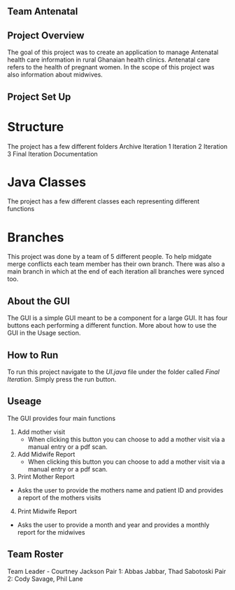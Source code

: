 ## Team Antenatal

## Project Overview
The goal of this project was to create an application to manage Antenatal health care information in rural Ghanaian health clinics. Antenatal care refers to the health of pregnant women. In the scope of this project was also information about midwives. 

## Project Set Up
# Structure
The project has a few different folders
Archive
Iteration 1
Iteration 2
Iteration 3
Final Iteration
Documentation

# Java Classes
The project has a few different classes each representing different functions

# Branches
This project was done by a team of 5 different people. To help midgate merge conflicts each team member has their own branch. There was also a main branch in which at the end of each iteration all branches were synced too.

## About the GUI 
The GUI is a simple GUI meant to be a component for a large GUI. It has four buttons each performing a different function. More about how to use the GUI in the Usage section.

## How to Run
To run this project navigate to the *UI.java* file under the folder called *Final Iteration*. Simply press the run button.

## Useage
The GUI provides four main functions
1. Add mother visit
   - When clicking this button you can choose to add a mother visit via a manual entry or a pdf scan.
2. Add Midwife Report
   - When clicking this button you can choose to add a mother visit via a manual entry or a pdf scan.
3. Print Mother Report
  - Asks the user to provide the mothers name and patient ID and provides a report of the mothers visits
4. Print Midwife Report
  - Asks the user to provide a month and year and provides a monthly report for the midwives

## Team Roster
Team Leader - Courtney Jackson 
Pair 1: Abbas Jabbar, Thad Sabotoski
Pair 2: Cody Savage, Phil Lane

